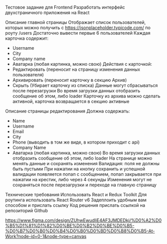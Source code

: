 Тестовое задание для Frontend
Разработать интерфейс двухстраничного приложения на React

Описание главной страницы
Отображает список пользователей, которых можно получить с https://jsonplaceholder.typicode.com/ по роуту /users
Достаточно вывести первые 6 пользователей
Каждая карточка содержит:
- Username
- City
- Company name
- Аватарка (любая картинка, можно свою)
Действия с карточкой:
- Редактировать (переносит на страницу изменения данных пользователя)
- Архивировать (переносит карточку в секцию Архив)
- Скрыть (Убирает карточку из списка)
Данные могут сбрасываться после перезагрузки
Во время загрузки данных отобразить сообщение об этом, либо loader
Карточку из архива можно сделать активной, карточка возвращается в секцию активные

Описание страницы редактирования
Должна содержать:
- Name
- Username
- Email
- City
- Phone (выводить в том же виде, в котором приходит с api)
- Company Name
- Аватарка (любая картинка, можно свою)
Во время загрузки данных отобразить сообщение об этом, либо loader
На странице можно менять данные и сохранять изменения
Валидация: поля не должны быть пустыми
При нажатии на кнопку сохранить и успешной валидации появляется попап с сообщением, попап закрывается при нажатии на крестик, либо через 4 секунды
Изменения могут не сохраняться после перезагрузки и переходе на главную страницу

Технические требования
Использовать React и Redux Toolkit
Для роутинга использовать React Router v6
Задеплоить удобным вам способом и прислать ссылку
Код решения прислать ссылкой на репозиторий Github


https://www.figma.com/design/ZUhwEwudliE4AF3JMDEDkj/%D0%A2%D0%B5%D1%81%D1%82%D0%BE%D0%B2%D0%BE%D0%B5-%D0%B7%D0%B0%D0%B4%D0%B0%D0%BD%D0%B8%D0%B5-At-Work?node-id=0-1&node-type=canvas